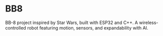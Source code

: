 # BB8
BB-8 project inspired by Star Wars, built with ESP32 and C++. A wireless-controlled robot featuring motion, sensors, and expandability with AI.
